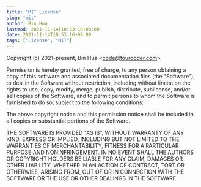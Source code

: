 ```yaml
---
title: "MIT License"
slug: "mit"
author: Bin Hua
lastmod: 2021-11-14T10:53:16+08:00
date: 2021-11-14T10:53:16+08:00
tags: ["License", "MIT"]
---
```


Copyright (c) 2021-present, Bin Hua \<code@tourcoder.com\>

Permission is hereby granted, free of charge, to any person obtaining a copy
of this software and associated documentation files (the "Software"), to deal
in the Software without restriction, including without limitation the rights
to use, copy, modify, merge, publish, distribute, sublicense, and/or sell
copies of the Software, and to permit persons to whom the Software is
furnished to do so, subject to the following conditions:

The above copyright notice and this permission notice shall be included in all
copies or substantial portions of the Software.

THE SOFTWARE IS PROVIDED "AS IS", WITHOUT WARRANTY OF ANY KIND, EXPRESS OR
IMPLIED, INCLUDING BUT NOT LIMITED TO THE WARRANTIES OF MERCHANTABILITY,
FITNESS FOR A PARTICULAR PURPOSE AND NONINFRINGEMENT. IN NO EVENT SHALL THE
AUTHORS OR COPYRIGHT HOLDERS BE LIABLE FOR ANY CLAIM, DAMAGES OR OTHER
LIABILITY, WHETHER IN AN ACTION OF CONTRACT, TORT OR OTHERWISE, ARISING FROM,
OUT OF OR IN CONNECTION WITH THE SOFTWARE OR THE USE OR OTHER DEALINGS IN THE
SOFTWARE.
